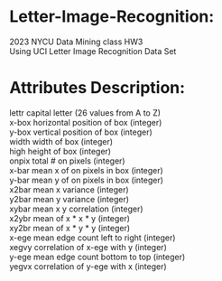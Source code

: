 # Letter-Image-Recognition: 
2023 NYCU Data Mining class HW3  
Using UCI Letter Image Recognition Data Set  
# Attributes Description:  
lettr capital letter (26 values from A to Z)  
x-box horizontal position of box (integer)  
y-box vertical position of box (integer)  
width width of box (integer)  
high height of box (integer)  
onpix total # on pixels (integer)  
x-bar mean x of on pixels in box (integer)  
y-bar mean y of on pixels in box (integer)  
x2bar mean x variance (integer)  
y2bar mean y variance (integer)  
xybar mean x y correlation (integer)  
x2ybr mean of x * x * y (integer)  
xy2br mean of x * y * y (integer)  
x-ege mean edge count left to right (integer)  
xegvy correlation of x-ege with y (integer)  
y-ege mean edge count bottom to top (integer)  
yegvx correlation of y-ege with x (integer)  

